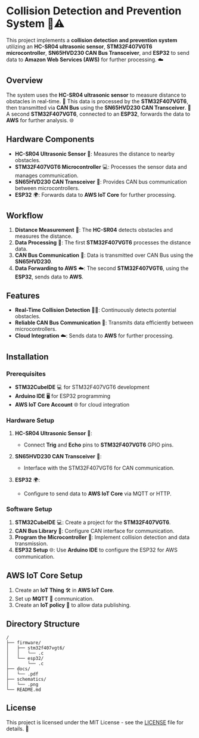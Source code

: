 # Collision Detection and Prevention System 🚗⚠️

This project implements a **collision detection and prevention system** utilizing an **HC-SR04 ultrasonic sensor**, **STM32F407VGT6 microcontroller**, **SN65HVD230 CAN Bus Transceiver**, and **ESP32** to send data to **Amazon Web Services (AWS)** for further processing. ☁️

## Overview

The system uses the **HC-SR04 ultrasonic sensor** to measure distance to obstacles in real-time. 📏 This data is processed by the **STM32F407VGT6**, then transmitted via **CAN Bus** using the **SN65HVD230 CAN Transceiver**. 🔄 A second **STM32F407VGT6**, connected to an **ESP32**, forwards the data to **AWS** for further analysis. 🌐

## Hardware Components

- **HC-SR04 Ultrasonic Sensor** 📡: Measures the distance to nearby obstacles.
- **STM32F407VGT6 Microcontroller** 💻: Processes the sensor data and manages communication.
- **SN65HVD230 CAN Transceiver** 🔌: Provides CAN bus communication between microcontrollers.
- **ESP32** 🌍: Forwards data to **AWS IoT Core** for further processing.

## Workflow

1. **Distance Measurement** 📏: The **HC-SR04** detects obstacles and measures the distance.
2. **Data Processing** 🧠: The first **STM32F407VGT6** processes the distance data.
3. **CAN Bus Communication** 🔄: Data is transmitted over CAN Bus using the **SN65HVD230**.
4. **Data Forwarding to AWS** ☁️: The second **STM32F407VGT6**, using the **ESP32**, sends data to **AWS**.

## Features

- **Real-Time Collision Detection** 🚗💥: Continuously detects potential obstacles.
- **Reliable CAN Bus Communication** 🔗: Transmits data efficiently between microcontrollers.
- **Cloud Integration** ☁️: Sends data to **AWS** for further processing.

## Installation

### Prerequisites

- **STM32CubeIDE** 💻 for STM32F407VGT6 development
- **Arduino IDE** 🖥️ for ESP32 programming
- **AWS IoT Core Account** 🌐 for cloud integration

### Hardware Setup

1. **HC-SR04 Ultrasonic Sensor** 📡:
   - Connect **Trig** and **Echo** pins to **STM32F407VGT6** GPIO pins.
   
2. **SN65HVD230 CAN Transceiver** 🔌:
   - Interface with the STM32F407VGT6 for CAN communication.

3. **ESP32** 🌍:
   - Configure to send data to **AWS IoT Core** via MQTT or HTTP.

### Software Setup

1. **STM32CubeIDE** 💻: Create a project for the **STM32F407VGT6**.
2. **CAN Bus Library** 🔧: Configure CAN interface for communication.
3. **Program the Microcontroller** 💾: Implement collision detection and data transmission.
4. **ESP32 Setup** 🌐: Use **Arduino IDE** to configure the ESP32 for AWS communication.

## AWS IoT Core Setup

1. Create an **IoT Thing** 🛠️ in **AWS IoT Core**.
2. Set up **MQTT** 📨 communication.
3. Create an **IoT policy** 📜 to allow data publishing.

## Directory Structure
```plaintext
/
├── firmware/
│   ├── stm32f407vgt6/
│   │   └── .c
│   └── esp32/
│       └── .c
├── docs/
│   └── .pdf
├── schematics/
│   └── .png
└── README.md
```
## License

This project is licensed under the MIT License - see the [LICENSE](LICENSE) file for details. 📜
